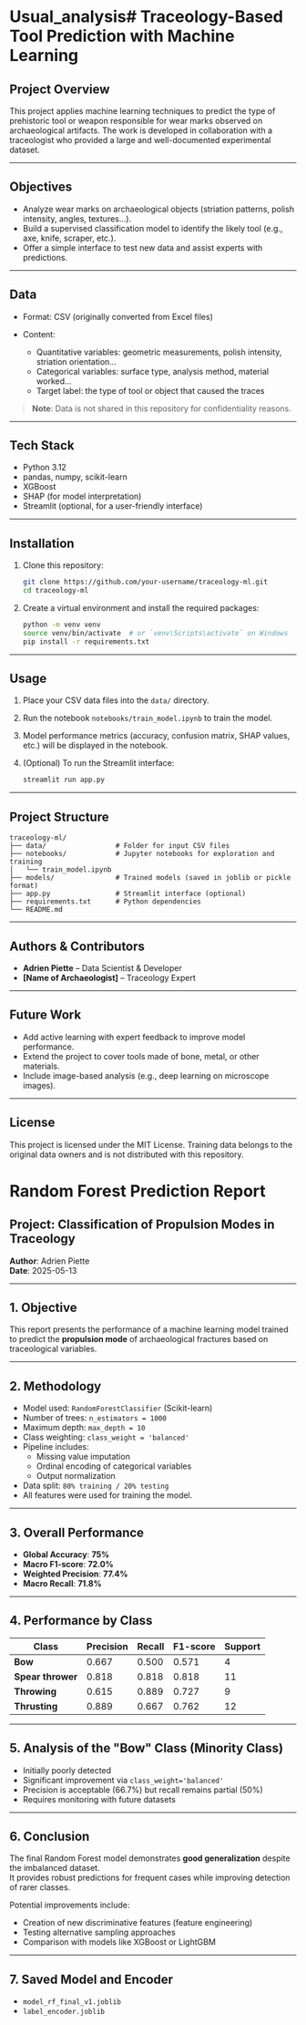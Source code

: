 # Usual_analysis# Traceology-Based Tool Prediction with Machine Learning

## Project Overview

This project applies machine learning techniques to predict the type of prehistoric tool or weapon responsible for wear marks observed on archaeological artifacts. The work is developed in collaboration with a traceologist who provided a large and well-documented experimental dataset.

---

## Objectives

* Analyze wear marks on archaeological objects (striation patterns, polish intensity, angles, textures...).
* Build a supervised classification model to identify the likely tool (e.g., axe, knife, scraper, etc.).
* Offer a simple interface to test new data and assist experts with predictions.

---

## Data

* Format: CSV (originally converted from Excel files)
* Content:

  * Quantitative variables: geometric measurements, polish intensity, striation orientation...
  * Categorical variables: surface type, analysis method, material worked...
  * Target label: the type of tool or object that caused the traces

> **Note**: Data is not shared in this repository for confidentiality reasons.

---

## Tech Stack

* Python 3.12
* pandas, numpy, scikit-learn
* XGBoost
* SHAP (for model interpretation)
* Streamlit (optional, for a user-friendly interface)

---

## Installation

1. Clone this repository:

   ```bash
   git clone https://github.com/your-username/traceology-ml.git
   cd traceology-ml
   ```

2. Create a virtual environment and install the required packages:

   ```bash
   python -m venv venv
   source venv/bin/activate  # or `venv\Scripts\activate` on Windows
   pip install -r requirements.txt
   ```

---

## Usage

1. Place your CSV data files into the `data/` directory.
2. Run the notebook `notebooks/train_model.ipynb` to train the model.
3. Model performance metrics (accuracy, confusion matrix, SHAP values, etc.) will be displayed in the notebook.
4. (Optional) To run the Streamlit interface:

   ```bash
   streamlit run app.py
   ```

---

## Project Structure

```
traceology-ml/
├── data/                 # Folder for input CSV files
├── notebooks/            # Jupyter notebooks for exploration and training
│   └── train_model.ipynb
├── models/               # Trained models (saved in joblib or pickle format)
├── app.py                # Streamlit interface (optional)
├── requirements.txt      # Python dependencies
└── README.md
```

---

## Authors & Contributors

* **Adrien Piette** – Data Scientist & Developer
* **\[Name of Archaeologist]** – Traceology Expert

---

## Future Work

* Add active learning with expert feedback to improve model performance.
* Extend the project to cover tools made of bone, metal, or other materials.
* Include image-based analysis (e.g., deep learning on microscope images).

---



## License

This project is licensed under the MIT License. Training data belongs to the original data owners and is not distributed with this repository.

# Random Forest Prediction Report
## Project: Classification of Propulsion Modes in Traceology
**Author**: Adrien Piette  
**Date**: 2025-05-13

---

## 1. Objective

This report presents the performance of a machine learning model trained to predict the **propulsion mode** of archaeological fractures based on traceological variables.

---

## 2. Methodology

- Model used: `RandomForestClassifier` (Scikit-learn)
- Number of trees: `n_estimators = 1000`
- Maximum depth: `max_depth = 10`
- Class weighting: `class_weight = 'balanced'`
- Pipeline includes:
   - Missing value imputation
   - Ordinal encoding of categorical variables
   - Output normalization
- Data split: `80% training / 20% testing`
- All features were used for training the model.

---

## 3. Overall Performance

- **Global Accuracy**: **75%**
- **Macro F1-score**: **72.0%**
- **Weighted Precision**: **77.4%**
- **Macro Recall**: **71.8%**

---

## 4. Performance by Class

| Class           | Precision | Recall | F1-score | Support |
|------------------|-----------|--------|----------|---------|
| **Bow**          | 0.667     | 0.500  | 0.571    | 4       |
| **Spear thrower**| 0.818     | 0.818  | 0.818    | 11      |
| **Throwing**     | 0.615     | 0.889  | 0.727    | 9       |
| **Thrusting**    | 0.889     | 0.667  | 0.762    | 12      |

---

## 5. Analysis of the "Bow" Class (Minority Class)

- Initially poorly detected
- Significant improvement via `class_weight='balanced'`
- Precision is acceptable (66.7%) but recall remains partial (50%)
- Requires monitoring with future datasets

---

## 6. Conclusion

The final Random Forest model demonstrates **good generalization** despite the imbalanced dataset.  
It provides robust predictions for frequent cases while improving detection of rarer classes.

Potential improvements include:
- Creation of new discriminative features (feature engineering)
- Testing alternative sampling approaches
- Comparison with models like XGBoost or LightGBM

---

## 7. Saved Model and Encoder

- `model_rf_final_v1.joblib`
- `label_encoder.joblib`

